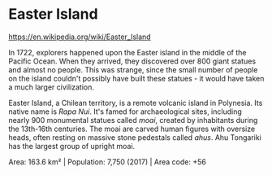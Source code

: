 # Easter Island

https://en.wikipedia.org/wiki/Easter_Island

In 1722, explorers happened upon the Easter island in the middle of the Pacific Ocean. When they arrived, they discovered over 800 giant statues and almost no people. This was strange, since the small number of people on the island couldn't possibly have built these statues - it would have taken a much larger civilization.

Easter Island, a Chilean territory, is a remote volcanic island in Polynesia. Its native name is *Rapa Nui*. It's famed for archaeological sites, including nearly 900 monumental statues called *moai*, created by inhabitants during the 13th-16th centuries. The moai are carved human figures with oversize heads, often resting on massive stone pedestals called *ahus*. Ahu Tongariki has the largest group of upright moai.

Area: 163.6 km² | Population: 7,750 (2017) | Area code: +56
